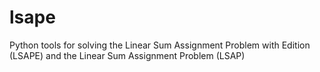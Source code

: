 # lsape
Python tools for solving the Linear Sum Assignment Problem with Edition (LSAPE) and the Linear Sum Assignment Problem (LSAP)
